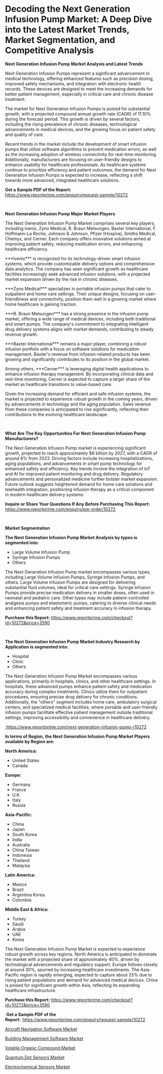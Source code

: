 <p><h1>Decoding the Next Generation Infusion Pump Market: A Deep Dive into the Latest Market Trends, Market Segmentation, and Competitive Analysis</h1></p><p><strong>Next Generation Infusion Pump Market Analysis and Latest Trends</strong></p>
<p><p>Next Generation Infusion Pumps represent a significant advancement in medical technology, offering enhanced features such as precision dosing, improved safety mechanisms, and integration with electronic health records. These devices are designed to meet the increasing demands for better patient management, especially in critical care and chronic disease treatment.</p><p>The market for Next Generation Infusion Pumps is poised for substantial growth, with a projected compound annual growth rate (CAGR) of 11.10% during the forecast period. This growth is driven by several factors, including the rising prevalence of chronic diseases, technological advancements in medical devices, and the growing focus on patient safety and quality of care.</p><p>Recent trends in the market include the development of smart infusion pumps that utilize software algorithms to prevent medication errors, as well as the increasing adoption of wireless connectivity for real-time monitoring. Additionally, manufacturers are focusing on user-friendly designs to enhance usability for healthcare professionals. As healthcare systems continue to prioritize efficiency and patient outcomes, the demand for Next Generation Infusion Pumps is expected to increase, reflecting a shift towards more advanced, integrated healthcare solutions.</p></p>
<p><strong>Get a Sample PDF of the Report:&nbsp;</strong> <a href="https://www.reportprime.com/enquiry/request-sample/10272?utm_campaign=101&utm_medium=2&utm_source=Github&utm_content=ia&utm_term=16112024&utm_id=next-generation-infusion-pump">https://www.reportprime.com/enquiry/request-sample/10272</a></p>
<p>&nbsp;</p>
<p><strong>Next Generation Infusion Pump Major Market Players</strong></p>
<p><p>The Next Generation Infusion Pump Market comprises several key players, including Ivenix, Zyno Medical, B. Braun Melsungen, Baxter International, F. Hoffmann-La Roche, Johnson & Johnson, Pfizer (Hospira), Smiths Medical, Chemyx, and Cerner. Each company offers innovative solutions aimed at improving patient safety, reducing medication errors, and enhancing healthcare efficiency.</p><p>***Ivenix*** is recognized for its technology-driven smart infusion systems, which provide customizable delivery options and comprehensive data analytics. The company has seen significant growth as healthcare facilities increasingly seek advanced infusion solutions, with a projected market expansion driven by the rise in chronic diseases.</p><p>***Zyno Medical*** specializes in portable infusion pumps that cater to outpatient and home care settings. Their unique designs, focusing on user-friendliness and connectivity, position them well in a growing market where home healthcare is gaining traction.</p><p>***B. Braun Melsungen*** has a strong presence in the infusion pump market, offering a wide range of medical devices, including both traditional and smart pumps. The company's commitment to integrating intelligent drug delivery systems aligns with market demands, contributing to steady revenue growth.</p><p>***Baxter International*** remains a major player, combining a robust infusion portfolio with a focus on software solutions for medication management. Baxter's revenue from infusion-related products has been growing and significantly contributes to its position in the global market.</p><p>Among others, ***Cerner*** is leveraging digital health applications to enhance infusion therapy management. By incorporating clinical data and real-time monitoring, Cerner is expected to capture a larger share of the market as healthcare transitions to value-based care.</p><p>Given the increasing demand for efficient and safe infusion systems, the market is projected to experience robust growth in the coming years, driven by advancements in technology and the aging population. Sales revenue from these companies is anticipated to rise significantly, reflecting their contributions to the evolving healthcare landscape.</p></p>
<p>&nbsp;</p>
<p><strong>What Are The Key Opportunities For Next Generation Infusion Pump Manufacturers?</strong></p>
<p><p>The Next Generation Infusion Pump market is experiencing significant growth, projected to reach approximately $8 billion by 2027, with a CAGR of around 8% from 2023. Driving factors include increasing hospitalizations, aging populations, and advancements in smart pump technology for enhanced safety and efficiency. Key trends involve the integration of IoT and AI for improved patient monitoring and drug delivery. Regulatory advancements and personalized medicine further bolster market expansion. Future outlook suggests heightened demand for home care solutions and telehealth integration, positioning infusion therapy as a critical component in modern healthcare delivery systems.</p></p>
<p><strong>Inquire or Share Your Questions If Any Before Purchasing This Report:</strong> <a href="https://www.reportprime.com/enquiry/pre-order/10272?utm_campaign=101&utm_medium=2&utm_source=Github&utm_content=ia&utm_term=16112024&utm_id=next-generation-infusion-pump">https://www.reportprime.com/enquiry/pre-order/10272</a></p>
<p>&nbsp;</p>
<p><strong>Market Segmentation</strong></p>
<p><strong>The Next Generation Infusion Pump Market Analysis by types is segmented into:</strong></p>
<p><ul><li>Large Volume Infusion Pump</li><li>Syringe Infusion Pumps</li><li>Others</li></ul></p>
<p><p>The Next Generation Infusion Pump market encompasses various types, including Large Volume Infusion Pumps, Syringe Infusion Pumps, and others. Large Volume Infusion Pumps are designed for delivering substantial fluid volumes, ideal for critical care settings. Syringe Infusion Pumps provide precise medication delivery in smaller doses, often used in neonatal and pediatric care. Other types may include patient-controlled analgesia pumps and elastomeric pumps, catering to diverse clinical needs and enhancing patient safety and treatment accuracy in infusion therapy.</p></p>
<p><strong>Purchase this Report:&nbsp;</strong><a href="https://www.reportprime.com/checkout?id=10272&price=3590&utm_campaign=101&utm_medium=2&utm_source=Github&utm_content=ia&utm_term=16112024&utm_id=next-generation-infusion-pump">https://www.reportprime.com/checkout?id=10272&price=3590</a></p>
<p>&nbsp;</p>
<p><strong>The Next Generation Infusion Pump Market Industry Research by Application is segmented into:</strong></p>
<p><ul><li>Hospital</li><li>Clinic</li><li>Others</li></ul></p>
<p><p>The Next Generation Infusion Pump Market encompasses various applications, primarily in hospitals, clinics, and other healthcare settings. In hospitals, these advanced pumps enhance patient safety and medication accuracy during complex treatments. Clinics utilize them for outpatient procedures, ensuring precise drug delivery for chronic conditions. Additionally, the "others" segment includes home care, ambulatory surgical centers, and specialized medical facilities, where portable and user-friendly infusion pumps facilitate effective patient management outside traditional settings, improving accessibility and convenience in healthcare delivery.</p></p>
<p><a href="https://www.reportprime.com/next-generation-infusion-pump-r10272?utm_campaign=101&utm_medium=2&utm_source=Github&utm_content=ia&utm_term=16112024&utm_id=next-generation-infusion-pump">&nbsp;https://www.reportprime.com/next-generation-infusion-pump-r10272</a></p>
<p><strong>In terms of Region, the Next Generation Infusion Pump Market Players available by Region are:</strong></p>
<p>
    <p> <strong> North America: </strong>
        <ul>
            <li>United States</li>
            <li>Canada</li>
        </ul>
        </p> 
    <p> <strong> Europe: </strong>
        <ul>
            <li>Germany</li>
            <li>France</li>
            <li>U.K.</li>
            <li>Italy</li>
            <li>Russia</li>
        </ul>
        </p> 
    <p> <strong> Asia-Pacific: </strong>
        <ul>
            <li>China</li>
            <li>Japan</li>
            <li>South Korea</li>
            <li>India</li>
            <li>Australia</li>
            <li>China Taiwan</li>
            <li>Indonesia</li>
            <li>Thailand</li>
            <li>Malaysia</li>
        </ul>
        </p> 
    <p> <strong> Latin America: </strong>
        <ul>
            <li>Mexico</li>
            <li>Brazil</li>
            <li>Argentina Korea</li>
            <li>Colombia</li>
        </ul>
        </p> 
    <p> <strong> Middle East & Africa: </strong>
        <ul>
            <li>Turkey</li>
            <li>Saudi</li>
            <li>Arabia</li>
            <li>UAE</li>
            <li>Korea</li>
        </ul>
    </p>
    </p>
<p><p>The Next Generation Infusion Pump Market is expected to experience robust growth across key regions. North America is anticipated to dominate the market with a projected share of approximately 40%, driven by technological advancements and regulatory support. Europe follows closely at around 30%, spurred by increasing healthcare investments. The Asia-Pacific region is rapidly emerging, expected to capture about 25% due to rising patient populations and demand for advanced medical devices. China is poised for significant growth within Asia, reflecting its expanding healthcare infrastructure.</p></p>
<p><strong>Purchase this Report: </strong><a href="https://www.reportprime.com/checkout?id=10272&price=3590&utm_campaign=101&utm_medium=2&utm_source=Github&utm_content=ia&utm_term=16112024&utm_id=next-generation-infusion-pump">https://www.reportprime.com/checkout?id=10272&price=3590</a></p>
<p>&nbsp;<strong>Get a Sample PDF of the Report:&nbsp;&nbsp;</strong><a href="https://www.reportprime.com/enquiry/request-sample/10272?utm_campaign=101&utm_medium=2&utm_source=Github&utm_content=ia&utm_term=16112024&utm_id=next-generation-infusion-pump">https://www.reportprime.com/enquiry/request-sample/10272</a></p>
<p><strong></strong></p>
<p><p><a href="https://issuu.com/reportprime-2/docs/aircraft-navigation-software-market_023f33353d869a?utm_campaign=101&utm_medium=2&utm_source=Github&utm_content=ia&utm_term=16112024&utm_id=next-generation-infusion-pump">Aircraft Navigation Software Market</a></p><p><a href="https://issuu.com/reportprime-2/docs/building-management-software-market_2aee74f0e5b95e?utm_campaign=101&utm_medium=2&utm_source=Github&utm_content=ia&utm_term=16112024&utm_id=next-generation-infusion-pump">Building Management Software Market</a></p><p><a href="https://www.linkedin.com/pulse/surfing-volatile-organic-compound-wave-riding-market-currents-7sorc?utm_campaign=101&utm_medium=2&utm_source=Github&utm_content=ia&utm_term=16112024&utm_id=next-generation-infusion-pump">Volatile Organic Compound Market</a></p><p><a href="https://www.linkedin.com/pulse/quantum-dot-sensors-market-global-regional-analysis-6qh3c?utm_campaign=101&utm_medium=2&utm_source=Github&utm_content=ia&utm_term=16112024&utm_id=next-generation-infusion-pump">Quantum Dot Sensors Market</a></p><p><a href="https://www.linkedin.com/pulse/evaluating-electrochemical-sensors-market-trends-growth-ckuhc?utm_campaign=101&utm_medium=2&utm_source=Github&utm_content=ia&utm_term=16112024&utm_id=next-generation-infusion-pump">Electrochemical Sensors Market</a></p></p>